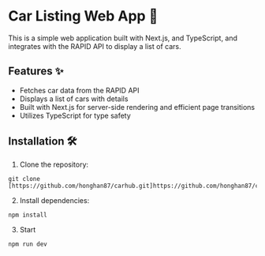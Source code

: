 # Car Listing Web App 🚗

This is a simple web application built with Next.js, and TypeScript, and integrates with the RAPID API to display a list of cars.

## Features ✨

- Fetches car data from the RAPID API
- Displays a list of cars with details
- Built with Next.js for server-side rendering and efficient page transitions
- Utilizes TypeScript for type safety

## Installation 🛠️

1. Clone the repository:

```shell
git clone [https://github.com/honghan87/carhub.git]https://github.com/honghan87/carhub.git
```

2. Install dependencies:
```shell
npm install
```

3. Start
```shell
npm run dev
```
